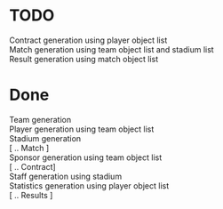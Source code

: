 # TODO

Contract generation using player object list\
Match generation using team object list and stadium list\
Result generation using match object list

# Done 

Team generation\
Player generation using team object list\
Stadium generation\
[ .. Match ]\
Sponsor generation using team object list\
[ .. Contract]\
Staff generation using stadium\
Statistics generation using player object list\
[ .. Results ]
